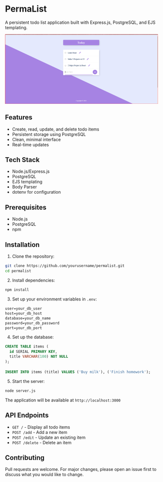 # PermaList

A persistent todo list application built with Express.js, PostgreSQL, and EJS templating.

![PermaList App Interface](Permalist_Output.png)

## Features

- Create, read, update, and delete todo items
- Persistent storage using PostgreSQL
- Clean, minimal interface
- Real-time updates

## Tech Stack

- Node.js/Express.js
- PostgreSQL
- EJS templating
- Body Parser
- dotenv for configuration

## Prerequisites

- Node.js
- PostgreSQL
- npm

## Installation

1. Clone the repository:
```bash
git clone https://github.com/yourusername/permalist.git
cd permalist
```

2. Install dependencies:
```bash
npm install
```

3. Set up your environment variables in `.env`:
```
user=your_db_user
host=your_db_host
database=your_db_name
password=your_db_password
port=your_db_port
```

4. Set up the database:
```sql
CREATE TABLE items (
  id SERIAL PRIMARY KEY,
  title VARCHAR(100) NOT NULL
);

INSERT INTO items (title) VALUES ('Buy milk'), ('Finish homework');
```

5. Start the server:
```bash
node server.js
```

The application will be available at `http://localhost:3000`

## API Endpoints

- `GET /` - Display all todo items
- `POST /add` - Add a new item
- `POST /edit` - Update an existing item
- `POST /delete` - Delete an item

## Contributing

Pull requests are welcome. For major changes, please open an issue first to discuss what you would like to change.



